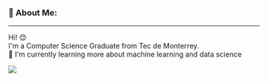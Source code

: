<!--
**JazminSantibanez/JazminSantibanez** is a ✨ _special_ ✨ repository because its `README.md` (this file) appears on your GitHub profile.

Here are some ideas to get you started:

- 🔭 I’m currently working on ...
- 🌱 I’m currently learning ...
- 👯 I’m looking to collaborate on ...
- 🤔 I’m looking for help with ...
- 💬 Ask me about ...
- 📫 How to reach me: ...
- 😄 Pronouns: ...
- ⚡ Fun fact: ...
-->


### 💫 About Me:
---
Hi! 😊<br>I'm a Computer Science Graduate from Tec de Monterrey.<br>🌱 I'm currently learning more about machine learning and data science 


![](https://github-readme-stats.vercel.app/api/top-langs/?username=JazminSantibanez&theme=radical&hide_border=true&include_all_commits=true&count_private=true&layout=compact)
 

